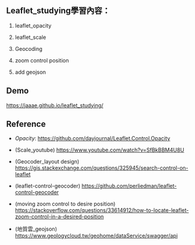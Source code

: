 ## Leaflet_studying學習內容：

1. leaflet_opacity

2. leaflet_scale

3. Geocoding

4. zoom control position

5. add geojson

## Demo
https://jaaae.github.io/leaflet_studying/

## Reference 
+ <em>Opacity</em>: https://github.com/dayjournal/Leaflet.Control.Opacity 

+ (Scale_youtube) https://www.youtube.com/watch?v=SfBkBBM4U8U 

+ (Geocoder_layout design) https://gis.stackexchange.com/questions/325945/search-control-on-leaflet

+ (leaflet-control-geocoder) https://github.com/perliedman/leaflet-control-geocoder

+ (moving zoom control to desire position) https://stackoverflow.com/questions/33614912/how-to-locate-leaflet-zoom-control-in-a-desired-position

+ (地質雲_geojson) https://www.geologycloud.tw/geohome/dataService/swagger/api
